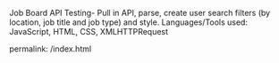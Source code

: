 Job Board API Testing- Pull in API, parse, create user search filters (by location, job title and job type) and style.
Languages/Tools used: JavaScript, HTML, CSS, XMLHTTPRequest

permalink: /index.html

